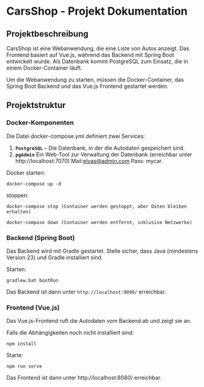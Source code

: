 # CarsShop - Projekt Dokumentation

## Projektbeschreibung
CarsShop ist eine Webanwendung, die eine Liste von Autos anzeigt. Das Frontend basiert auf Vue.js, während das Backend mit Spring Boot entwickelt wurde. Als Datenbank kommt PostgreSQL zum Einsatz, die in einem Docker-Container läuft.

Um die Webanwendung zu starten, müssen die Docker-Container, das Spring Boot Backend und das Vue.js Frontend gestartet werden.

## Projektstruktur

### Docker-Komponenten
Die Datei docker-compose.yml definiert zwei Services:
1. **`PostgreSQL`** – Die Datenbank, in der die Autodaten gespeichert sind.
2. **`pgAdmin`** Ein Web-Tool zur Verwaltung der Datenbank (erreichbar unter http://localhost:7070) Mail:elyas@admin.com Pass: mycar.

Docker starten:
```
docker-compose up -d
```
stoppen: 
```
docker-compose stop (Container werden gestoppt, aber Daten bleiben erhalten)
```
```
docker-compose down (Container werden entfernt, inklusive Netzwerke)
```


### Backend (Spring Boot)
Das Backend wird mit Gradle gestartet. Stelle sicher, dass Java (mindestens Version 23) und Gradle installiert sind.

Starten:
```
gradlew.bat bootRun
```
Das Backend ist dann unter `http://localhost:9090/` erreichbar.



### Frontend (Vue.js)
Das Vue.js-Frontend ruft die Autodaten vom Backend ab und zeigt sie an.

Falls die Abhängigkeiten noch nicht installiert sind:
```
npm install
```
Starte:
```
npm run serve
```
Das Frontend ist dann unter http://localhost:8080/ erreichbar.

